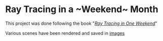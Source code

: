 # Ray Tracing in a ~Weekend~ Month

This project was done following the book "[_Ray Tracing in One Weekend_](https://raytracing.github.io/books/RayTracingInOneWeekend.html)"

Various scenes have been rendered and saved in [images](./images)
